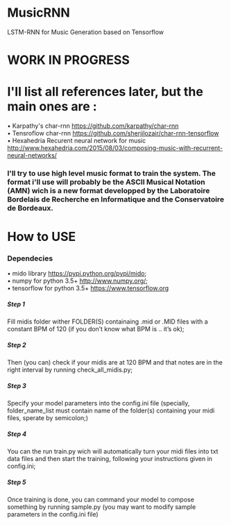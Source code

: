 # MusicRNN
LSTM-RNN for Music Generation based on Tensorflow

# WORK IN PROGRESS

# I'll list all references later, but the main ones are :
• Karpathy's char-rnn https://github.com/karpathy/char-rnn  
• Tensroflow char-rnn https://github.com/sherjilozair/char-rnn-tensorflow  
• Hexahedria Recurent neural network for music http://www.hexahedria.com/2015/08/03/composing-music-with-recurrent-neural-networks/  

### I'll try to use high level music format to train the system.  The format i'll use will probably be the ASCII Musical Notation (AMN) wich is a new format developped by the Laboratoire Bordelais de Recherche en Informatique and the Conservatoire de Bordeaux.  

# How to USE

### Dependecies

• mido library https://pypi.python.org/pypi/mido;  
• numpy for python 3.5+ http://www.numpy.org/;  
• tensorflow for python 3.5+ https://www.tensorflow.org  

##### Step 1
Fill midis folder wither FOLDER(S) containaing .mid or .MID files with a constant BPM of 120 (if you don’t know what BPM is .. it’s ok);

##### Step 2
Then (you can) check if your midis are at 120 BPM and that notes are in the right interval by running check_all_midis.py;

##### Step 3
Specify your model parameters into the config.ini file (specially, folder_name_list must contain name of the folder(s) containing your midi files, sperate by semicolon;)

##### Step 4
You can the run train.py wich will automatically turn your midi files into txt data files and then start the training, following your instructions given in config.ini;

##### Step 5
Once training is done, you can command your model to compose something by running sample.py (you may want to modify sample parameters in the config.ini file)
